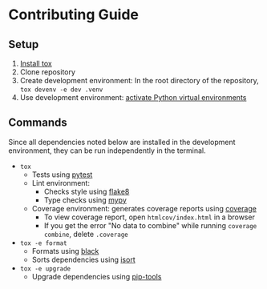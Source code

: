 # Contributing Guide

## Setup

1. [Install tox](https://tox.wiki/en/latest/installation.html)
2. Clone repository
3. Create development environment: In the root directory of the repository, `tox devenv -e dev .venv`
4. Use development environment: [activate Python virtual environments](https://realpython.com/python-virtual-environments-a-primer/#activate-it)

## Commands

Since all dependencies noted below are installed in the development environment,
they can be run independently in the terminal.

- `tox`
    - Tests using [pytest](https://pypi.org/project/pytest/)
    - Lint environment:
        - Checks style using [flake8](https://pypi.org/project/flake8/)
        - Type checks using [mypy](https://pypi.org/project/mypy/)
    - Coverage environment: generates coverage reports using [coverage](https://pypi.org/project/coverage/)
        - To view coverage report, open `htmlcov/index.html` in a browser
        - If you get the error "No data to combine" while running `coverage combine`, delete `.coverage`
- `tox -e format`
    - Formats using [black](https://pypi.org/project/black/)
    - Sorts dependencies using [isort](https://pypi.org/project/isort/)
- `tox -e upgrade`
    - Upgrade dependencies using [pip-tools](https://pypi.org/project/pip-tools/)
